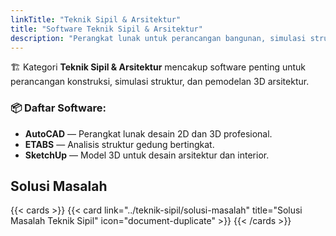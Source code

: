 ```yaml
---
linkTitle: "Teknik Sipil & Arsitektur"
title: "Software Teknik Sipil & Arsitektur"
description: "Perangkat lunak untuk perancangan bangunan, simulasi struktur, dan permodelan arsitektur."
---
```


🏗️ Kategori **Teknik Sipil & Arsitektur** mencakup software penting untuk perancangan konstruksi, simulasi struktur, dan pemodelan 3D arsitektur.

<!--more-->

### 📦 Daftar Software:

- **AutoCAD** — Perangkat lunak desain 2D dan 3D profesional.
- **ETABS** — Analisis struktur gedung bertingkat.
- **SketchUp** — Model 3D untuk desain arsitektur dan interior.

## Solusi Masalah

{{< cards >}}
  {{< card link="../teknik-sipil/solusi-masalah" title="Solusi Masalah Teknik Sipil" icon="document-duplicate" >}}
{{< /cards >}}